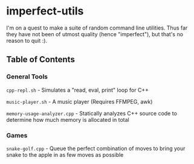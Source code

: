# imperfect-utils
I'm on a quest to make a suite of random command line utilities. Thus far they have not been of utmost quality (hence "imperfect"), but that's no reason to quit :).

## Table of Contents

### General Tools
`cpp-repl.sh` - Simulates a "read, eval, print" loop for C++

`music-player.sh` - A music player (Requires FFMPEG, awk)

`memory-usage-analyzer.cpp` - Statically analyzes C++ source code to determine how much memory is allocated in total

### Games
`snake-golf.cpp` - Queue the perfect combination of moves to bring your snake to the apple in as few moves as possible
